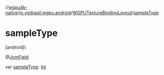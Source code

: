 //[wgpu4k-native](../../../index.md)/[io.ygdrasil.wgpu.android](../index.md)/[WGPUTextureBindingLayout](index.md)/[sampleType](sample-type.md)

# sampleType

[android]\

@[JvmField](https://kotlinlang.org/api/core/kotlin-stdlib/kotlin.jvm/-jvm-field/index.html)

var [sampleType](sample-type.md): [Int](https://kotlinlang.org/api/core/kotlin-stdlib/kotlin/-int/index.html)